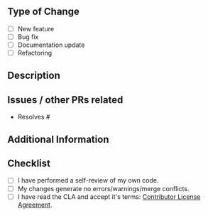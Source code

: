 ## Type of Change
- [ ] New feature
- [ ] Bug fix
- [ ] Documentation update
- [ ] Refactoring

## Description
<!--[Provide a detailed explanation of the changes you have made. Include the reasons behind these changes and any relevant context. Link any related issues.]-->

## Issues / other PRs related
<!--[What issue/discussion is related to this PR (if any)]-->
- Resolves #

## Additional Information
<!--[Any additional information that reviewers should be aware of.]-->

## Checklist
- [ ] I have performed a self-review of my own code.
- [ ] My changes generate no errors/warnings/merge conflicts.
- [ ] I have read the CLA and accept it's terms: [Contributor License Agreement](https://raw.githubusercontent.com/RX0FA/raptor-cage/refs/heads/master/CLA.md).
